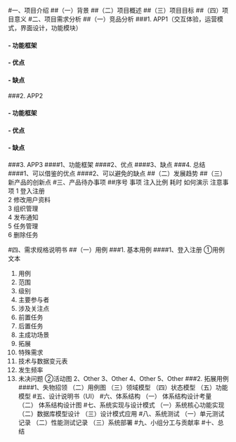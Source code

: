 #一、项目介绍
##（一）背景
##（二）项目概述
##（三）项目目标
##（四）项目意义
#二、项目需求分析
##（一）竞品分析
###1.	APP1（交互体验，运营模式，界面设计，功能模块）
#### - 功能框架
#### - 优点
#### - 缺点
###2.	APP2
#### - 功能框架
#### - 优点
#### - 缺点
###3.	APP3
####1、功能框架
####2、优点
####3、缺点
###4.	总结
####1、可以借鉴的优点
####2、可以避免的缺点
##（二）发展趋势
##（三）新产品的创新点
#三、产品待办事项
##序号	事项	注入比例	耗时	如何演示	注意事项
1	登入注册				
2	修改用户资料				
3	组织管理				
4	发布通知				
5	任务管理				
6	删除任务				
					
					
					

#四、需求规格说明书
##（一）用例
###1.	基本用例
####1、登入注册
①用例文本
1.	用例
2.	范围
3.	级别
4.	主要参与者
5.	涉及关注点
6.	前置任务
7.	后置任务
8.	主成功场景
9.	拓展
10.	特殊需求
11.	技术与数据变元表
12.	发生频率
13.	未决问题
②活动图
2、Other
3、Other
4、Other
5、Other
###2.	拓展用例
####1、失物招领
（二）用例图
（三）领域模型
（四）状态模型
（五）功能模型
#五、设计说明书（UI）
#六、体系结构
（一）	体系结构设计考量
（二）	体系结构设计图
#七、系统实现与设计模式
（一）系统核心功能实现
（二）数据库模型设计
（三）设计模式应用
#八、系统测试
（一）单元测试记录
（二）性能测试记录
（三）系统部署
#九、小组分工与贡献率
#十、总结
